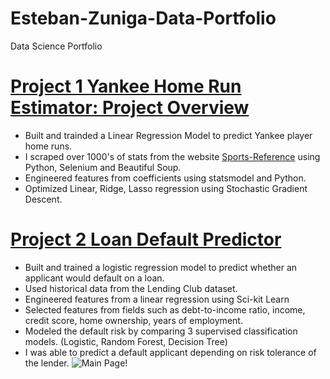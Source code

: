 # Esteban-Zuniga-Data-Portfolio
Data Science Portfolio

# [Project 1 Yankee Home Run Estimator: Project Overview](https://github.com/Ezuniga13/Home-Run-regression)

- Built and trainded a Linear Regression Model to predict Yankee player home runs.
- I scraped over 1000's of stats from the website [Sports-Reference](https://www.sports-reference.com) using Python, Selenium and Beautiful Soup. 
- Engineered features from coefficients using statsmodel and Python.
- Optimized Linear, Ridge, Lasso regression using Stochastic Gradient Descent.

# [Project 2 Loan Default Predictor ](https://github.com/Ezuniga13/loan-classification)

- Built and trained a logistic regression model to predict whether an applicant would default on a loan.
- Used historical data from the Lending Club dataset.
- Engineered features from a linear regression using Sci-kit Learn
- Selected features from fields such as debt-to-income ratio, income, credit score, home ownership, years of employment.
- Modeled the default risk by comparing 3 supervised classification models. (Logistic, Random Forest, Decision Tree)
- I was able to predict a default applicant depending on risk tolerance of the lender.
![Main Page!](/images/roc_curve/1.png)
